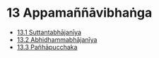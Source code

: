# 13 Appamaññāvibhaṅga

* [13.1 Suttantabhājanīya](13/13.1.md)
* [13.2 Abhidhammabhājanīya](13/13.2.md)
* [13.3 Pañhāpucchaka](13/13.3.md)
